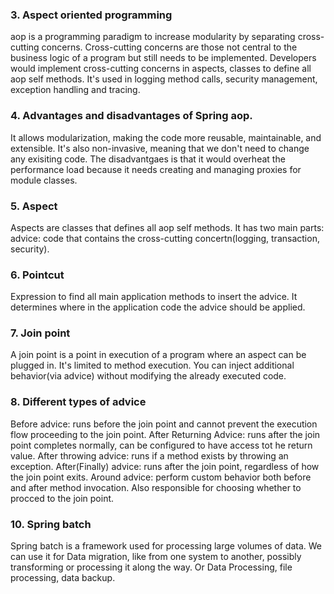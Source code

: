 ### 3. Aspect oriented programming
aop is a programming paradigm to increase modularity by separating cross-cutting concerns. 
Cross-cutting concerns are those not central to the business logic of a program but still needs to be implemented. Developers would implement cross-cutting concerns in aspects, classes to define all aop self methods. It's used in logging method calls, security management, exception handling and tracing.

### 4. Advantages and disadvantages of Spring aop.
It allows modularization, making the code more reusable, maintainable, and extensible. It's also non-invasive, meaning that we don't need to change any exisiting code.
The disadvantgaes is that it would overheat the performance load because it needs creating and managing proxies for module classes.

### 5. Aspect 
Aspects are classes that defines all aop self methods. It has two main parts: advice: code that contains the cross-cutting concertn(logging, transaction, security). 

### 6. Pointcut
Expression to find all main application methods to insert the advice. It determines where in the application code the advice should be applied.

### 7. Join point
A join point is a point in execution of a program where an aspect can be plugged in. It's limited to method execution. You can inject additional behavior(via advice) without modifying the already executed code. 

### 8. Different types of advice
Before advice: runs before the join point and cannot prevent the execution flow proceeding to the join point.
After Returning Advice: runs after the join point completes normally, can be configured to have access tot he return value.
After throwing advice: runs if a method exists by throwing an exception.
After(Finally) advice: runs after the join point, regardless of how the join point exits.
Around advice: perform custom behavior both before and after method invocation. Also responsible for choosing whether to procced to the join point.

### 10. Spring batch
Spring batch is a framework used for processing large volumes of data.
We can use it for Data migration, like from one system to another, possibly transforming or processing it along the way. 
Or Data Processing, file processing, data backup.
